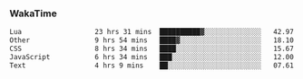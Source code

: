 ### WakaTime

<!--START_SECTION:waka-->

```txt
Lua                  23 hrs 31 mins  ██████████▓░░░░░░░░░░░░░░   42.97 %
Other                9 hrs 54 mins   ████▓░░░░░░░░░░░░░░░░░░░░   18.10 %
CSS                  8 hrs 34 mins   ████░░░░░░░░░░░░░░░░░░░░░   15.67 %
JavaScript           6 hrs 34 mins   ███░░░░░░░░░░░░░░░░░░░░░░   12.00 %
Text                 4 hrs 9 mins    ██░░░░░░░░░░░░░░░░░░░░░░░   07.61 %
```

<!--END_SECTION:waka-->
